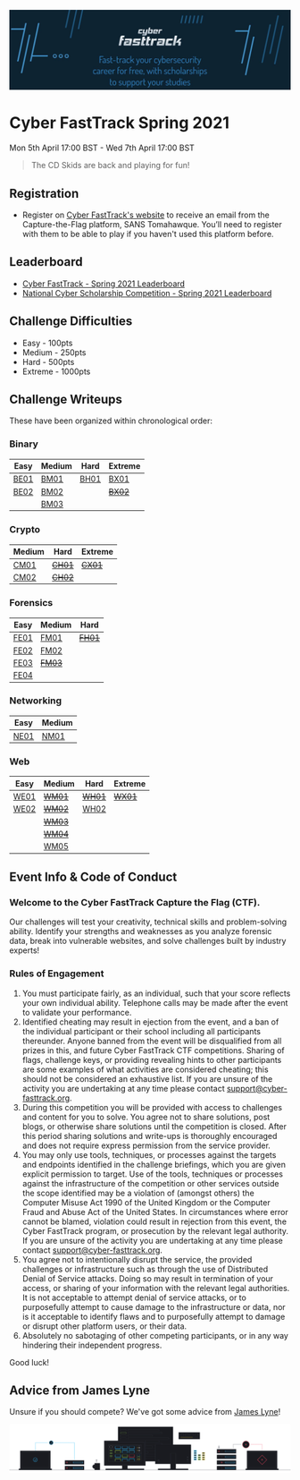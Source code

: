 ![FastTrack Logo](logo.jpg)


# Cyber FastTrack Spring 2021
Mon 5th April 17:00 BST - Wed 7th April 17:00 BST

> The CD Skids are back and playing for fun!

## Registration
* Register on [Cyber FastTrack's website](https://cyber-fasttrack.org/) to receive an email from the Capture-the-Flag platform, SANS Tomahawque. You’ll need to register with them to be able to play if you haven't used this platform before.

## Leaderboard
* [Cyber FastTrack - Spring 2021 Leaderboard](https://leaderboard.tomahawque.com/59be84c4-07c3-11eb-a736-303234643662/85fc7be248c4c75294f25cbe5e567b3e/)
* [National Cyber Scholarship Competition - Spring 2021 Leaderboard](https://leaderboard.tomahawque.com/943e22be-870a-11eb-8e55-636337383761/359e5c0b1998ff3e19014cb3b9239f64/)

## Challenge Difficulties
* Easy - 100pts
* Medium - 250pts
* Hard - 500pts
* Extreme - 1000pts

## Challenge Writeups
These have been organized within chronological order:

### Binary
| Easy | Medium | Hard | Extreme |
|------|--------|------|---------|
|[BE01](Binary/BE01)|[BM01](Binary/BM01)|[BH01](Binary/BH01)|[BX01](Binary/BX01)|
|[BE02](Binary/BE02)|[BM02](Binary/BM02)||~~[BX02](Binary/BX02)~~|
||[BM03](Binary/BM02)|||

### Crypto
| Medium | Hard | Extreme |
|--------|------|---------|
|[CM01](Crypto/CM01)|~~[CH01](Crypto/CH01)~~|~~[CX01](Crypto/CX01)~~|
|[CM02](Crypto/CM02)|~~[CH02](Crypto/CH02)~~||

### Forensics
| Easy | Medium | Hard |
|------|--------|------|
|[FE01](Forensics/FE01)|[FM01](Forensics/FM01)|~~[FH01](Forensics/FH01)~~|
|[FE02](Forensics/FE02)|[FM02](Forensics/FM02)||
|[FE03](Forensics/FE03)|~~[FM03](Forensics/FM03)~~||
|[FE04](Forensics/FE04)|||

### Networking
| Easy | Medium |
|------|--------|
|[NE01](Networking/NE01)|[NM01](Networking/NM01)|

### Web
| Easy | Medium | Hard | Extreme |
|------|--------|------|---------|
|[WE01](Web/WE01)|~~[WM01](Web/WM01)~~|~~[WH01](Web/WH01)~~|~~[WX01](Web/WX01)~~|
|[WE02](Web/WE02)|~~[WM02](Web/WM02)~~|[WH02](Web/WH02)||
||~~[WM03](Web/WM03)~~|||
||~~[WM04](Web/WM04)~~|||
||[WM05](Web/WM05)|||

## Event Info & Code of Conduct
### Welcome to the Cyber FastTrack Capture the Flag (CTF).
Our challenges will test your creativity, technical skills and problem-solving ability. Identify your strengths and weaknesses as you analyze forensic data, break into vulnerable websites, and solve challenges built by industry experts!

### Rules of Engagement
1. You must participate fairly, as an individual, such that your score reflects your own individual ability. Telephone calls may be made after the event to validate your performance.
2. Identified cheating may result in ejection from the event, and a ban of the individual participant or their school including all participants thereunder. Anyone banned from the event will be disqualified from all prizes in this, and future Cyber FastTrack CTF competitions. Sharing of flags, challenge keys, or providing revealing hints to other participants are some examples of what activities are considered cheating; this should not be considered an exhaustive list. If you are unsure of the activity you are undertaking at any time please contact support@cyber-fasttrack.org.
3. During this competition you will be provided with access to challenges and content for you to solve. You agree not to share solutions, post blogs, or otherwise share solutions until the competition is closed. After this period sharing solutions and write-ups is thoroughly encouraged and does not require express permission from the service provider.
4. You may only use tools, techniques, or processes against the targets and endpoints identified in the challenge briefings, which you are given explicit permission to target. Use of the tools, techniques or processes against the infrastructure of the competition or other services outside the scope identified may be a violation of (amongst others) the Computer Misuse Act 1990 of the United Kingdom or the Computer Fraud and Abuse Act of the United States. In circumstances where error cannot be blamed, violation could result in rejection from this event, the Cyber FastTrack program, or prosecution by the relevant legal authority. If you are unsure of the activity you are undertaking at any time please contact support@cyber-fasttrack.org.
5. You agree not to intentionally disrupt the service, the provided challenges or infrastructure such as through the use of Distributed Denial of Service attacks. Doing so may result in termination of your access, or sharing of your information with the relevant legal authorities. It is not acceptable to attempt denial of service attacks, or to purposefully attempt to cause damage to the infrastructure or data, nor is it acceptable to identify flaws and to purposefully attempt to damage or disrupt other platform users, or their data.
6. Absolutely no sabotaging of other competing participants, or in any way hindering their independent progress.

Good luck!

## Advice from James Lyne
Unsure if you should compete? We've got some advice from [James Lyne](https://vimeo.com/533139549/d8fdd9fd46)!

![Tomahawque Footer](footer.svg)
